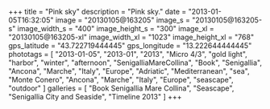 +++
title = "Pink sky"
description = "Pink sky."
date = "2013-01-05T16:32:05"
image = "20130105@163205"
image_s = "20130105@163205-s"
image_width_s = "400"
image_height_s = "300"
image_xl = "20130105@163205-xl"
image_width_xl = "1023"
image_height_xl = "768"
gps_latitude = "43.722719444445"
gps_longitude = "13.222644444445"
phototags = [ "2013-01-05", "2013-01", "2013", "Micro 4/3", "gold light", "harbor", "winter", "afternoon", "SenigalliaMareCollina", "Book", "Senigallia", "Ancona", "Marche", "Italy", "Europe", "Adriatic", "Mediterranean", "sea", "Monte Conero", "Ancona", "Marche", "Italy", "Europe", "seascape", "outdoor" ]
galleries = [ "Book Senigallia Mare Collina", "Seascape", "Senigallia City and Seaside", "Timeline 2013" ]
+++
